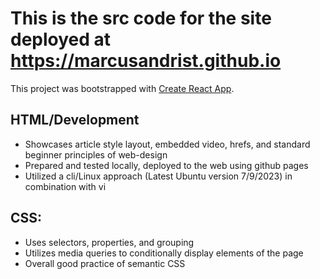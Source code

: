 # This is the src code for the site deployed at https://marcusandrist.github.io  
This project was bootstrapped with [Create React App](https://github.com/facebook/create-react-app).    
## HTML/Development
- Showcases article style layout, embedded video, hrefs, and standard beginner principles of web-design  
- Prepared and tested locally, deployed to the web using github pages    
- Utilized a cli/Linux approach (Latest Ubuntu version 7/9/2023) in combination with vi  

## CSS:
- Uses selectors, properties, and grouping
- Utilizes media queries to conditionally display elements of the page
- Overall good practice of semantic CSS   
